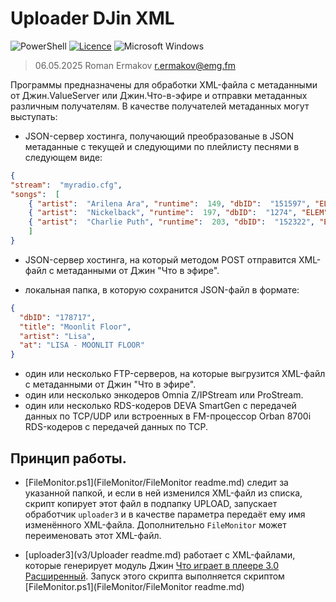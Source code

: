 # Uploader DJin XML
![PowerShell](https://img.shields.io/badge/PowerShell-%235391FE.svg?style=for-the-badge&logo=powershell&logoColor=white)
[![Licence](https://img.shields.io/github/license/ykmn/ff-Logger?style=for-the-badge)](./LICENSE)
![Microsoft Windows](https://img.shields.io/badge/Microsoft-Windows-%FF5F91FF.svg?style=for-the-badge&logo=Microsoft%20Windows&logoColor=white)

> 06.05.2025 Roman Ermakov <r.ermakov@emg.fm>

Программы предназначены для обработки XML-файла с метаданными от Джин.ValueServer или Джин.Что-в-эфире
и отправки метаданных различным получателям. В качестве получателей метаданных могут выступать:

* JSON-сервер хостинга, получающий преобразованые в JSON метаданные с текущей и следующими по плейлисту песнями в следующем виде:
```json
{
"stream":  "myradio.cfg",
"songs":  [
	{ "artist":  "Arilena Ara", "runtime":  149, "dbID":  "151597", "ELEM":  0, "title":  "Nentori (Beverly Pills Remix)", "starttime":  1500984064 },
	{ "artist":  "Nickelback", "runtime":  197, "dbID":  "1274", "ELEM":  2, "title":  "If Everyone Cared", "starttime":  1500984223 },
	{ "artist":  "Charlie Puth", "runtime":  203, "dbID":  "152322", "ELEM":  5, "title":  "Attention", "starttime":  1500984426 }
	]
}
```

* JSON-сервер хостинга, на который методом POST отправится XML-файл с метаданными от Джин "Что в эфире".

* локальная папка, в которую сохранится JSON-файл в формате:
```json
{
  "dbID": "178717",
  "title": "Moonlit Floor",
  "artist": "Lisa",
  "at": "LISA - MOONLIT FLOOR"
}
```

* один или несколько FTP-серверов, на которые выгрузится XML-файл с метаданными от Джин "Что в эфире".
* один или несколько энкодеров Omnia Z/IPStream или ProStream.
* один или несколько RDS-кодеров DEVA SmartGen с передачей данных по TCP/UDP или встроенных в FM-процессор Orban 8700i RDS-кодеров с передачей данных по TCP.

Принцип работы.
---------------
* [FileMonitor.ps1](FileMonitor/FileMonitor readme.md) следит за указанной папкой, и если в ней изменился XML-файл из списка, скрипт копирует этот файл в подпапку UPLOAD\,
запускает обработчик `uploader3` и в качестве параметра передаёт ему имя изменённого XML-файла.
Дополнительно `FileMonitor` может переименовать этот XML-файл.

* [uploader3](v3/Uploader readme.md) работает с XML-файлами, которые генерирует модуль Джин [Что играет в плеере 3.0 Расширенный](https://redmine.digispot.ru/projects/digispot/wiki/%D0%A7%D1%82%D0%BE_%D0%B8%D0%B3%D1%80%D0%B0%D0%B5%D1%82_%D0%B2_%D0%BF%D0%BB%D0%B5%D0%B5%D1%80%D0%B5_%D0%B2_%D0%B2%D0%B8%D0%B4%D0%B5_XML_v_3_0).
Запуск этого скрипта выполняется скриптом [FileMonitor.ps1](FileMonitor/FileMonitor readme.md)
